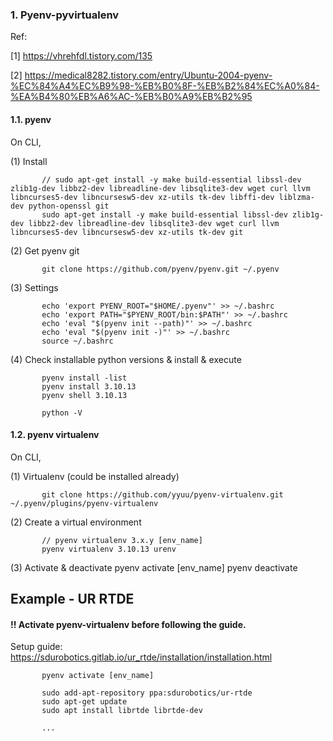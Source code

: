 
### 1. Pyenv-pyvirtualenv
Ref: 

[1] https://vhrehfdl.tistory.com/135

[2] https://medical8282.tistory.com/entry/Ubuntu-2004-pyenv-%EC%84%A4%EC%B9%98-%EB%B0%8F-%EB%B2%84%EC%A0%84-%EA%B4%80%EB%A6%AC-%EB%B0%A9%EB%B2%95


#### 1.1. pyenv
On CLI,

(1) Install

           // sudo apt-get install -y make build-essential libssl-dev zlib1g-dev libbz2-dev libreadline-dev libsqlite3-dev wget curl llvm libncurses5-dev libncursesw5-dev xz-utils tk-dev libffi-dev liblzma-dev python-openssl git
           sudo apt-get install -y make build-essential libssl-dev zlib1g-dev libbz2-dev libreadline-dev libsqlite3-dev wget curl llvm libncurses5-dev libncursesw5-dev xz-utils tk-dev git

(2) Get pyenv git

           git clone https://github.com/pyenv/pyenv.git ~/.pyenv

(3) Settings

           echo 'export PYENV_ROOT="$HOME/.pyenv"' >> ~/.bashrc
           echo 'export PATH="$PYENV_ROOT/bin:$PATH"' >> ~/.bashrc
           echo 'eval "$(pyenv init --path)"' >> ~/.bashrc
           echo 'eval "$(pyenv init -)"' >> ~/.bashrc
           source ~/.bashrc
   
(4) Check installable python versions & install & execute

           pyenv install -list
           pyenv install 3.10.13
           pyenv shell 3.10.13

           python -V

#### 1.2. pyenv virtualenv
On CLI,

(1) Virtualenv (could be installed already)

           git clone https://github.com/yyuu/pyenv-virtualenv.git ~/.pyenv/plugins/pyenv-virtualenv

(2) Create a virtual environment

           // pyenv virtualenv 3.x.y [env_name]
           pyenv virtualenv 3.10.13 urenv

(3) Activate & deactivate
           pyenv activate [env_name]
           pyenv deactivate



## Example - UR RTDE
#### !! Activate pyenv-virtualenv before following the guide. 
Setup guide: https://sdurobotics.gitlab.io/ur_rtde/installation/installation.html

           pyenv activate [env_name]

           sudo add-apt-repository ppa:sdurobotics/ur-rtde
           sudo apt-get update
           sudo apt install librtde librtde-dev

           ...

